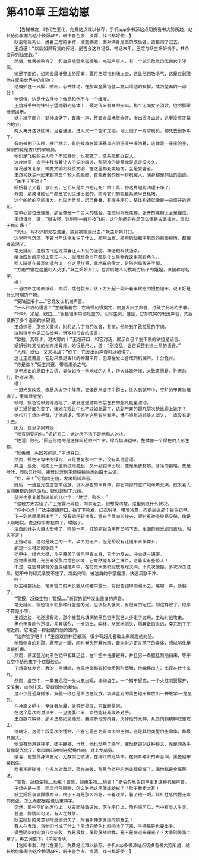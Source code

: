 # 第410章 王煊幼崽
        【告知书友，时代在变化，免费站点难以长存，手机app多书源站点切换看书大势所趋，站长给你推荐的这个换源APP，听书音色多、换源、找书都好使！】
       妖主俯视列仙，挽着王煊的手臂，凌空横渡，面对满身是血的成仙者，直接闯了过去。
       王煊道：“以后如果有我的传记，是否会这样记载，神话末年，王煊与妖主妍妍携手，共杀变异列仙无数。”
       然后，他就被教育了，和金属墙壁亲密接触，电磁声瘆人，有一个披头散发的无面女子浮现。
       她是平面的，如同金属墙壁上的图案，要将王煊拖到墙上去，这让他倒吸冷气，这是在剥脱他在现实世界中的形神？
       他被抓住一只脚，瞬间，心神悸动，在那面金属墙壁上竟出现他的右脚，成为壁画的一部分！
       他惊悚，这是什么怪物？像是和他不在一个维度。
       王煊将手中的铁钎子猛地戳到墙体上，顿时传来刺耳的尖叫，那个无面女子消散，他的脚掌挣脱出来。
       妖主凌空而立，斩神旗劈下，轰隆一声，整面金属墙壁炸开，渗出很多血迹，这里没有正常的地方。
       两人离开这块区域，沿着通道，进入又一个空旷之地，地上倒了一片宇航员，都死去很多年了。
       有的被割下头颅，横尸地上，有的被放在玻璃器皿内的溶液中浸泡着，这像是一座实验室，解剖的竟是古代的宇航员。
       他们是飞船的主人吗？不知身份，也都死了，总共能有近百人。
       这片地带，虚空中残留着让人不安的痕迹，那阴冷的能量像是退走没多久。
       情况越发复杂，神魔文明和科技文明，在这里都处境堪忧，全是受害者。
       王煊和妖主一起来到第三个较大的船舱，首先看到的是一排机械人，满身都是列仙的血迹。
       “凶手？不对！”
       妍妍看了又看，意识到，它们只是负责抬走死尸的工具，将这片船舱清理干净了。
       外面，那成堆的仙尸都是它们运送出去的，而今它们的能量系统早已枯竭。
       这个船舱的空间很大，也较为奇异，层层叠叠，有很多座位，整体构造就像是一朵盛开的莲花。
       在中心部位是莲蓬，那里像是一个巨大的擂台，在四周则是莲瓣，张开的莲瓣上全是座位。
       王煊讶异，道：“很古怪，这明明一艘科技飞船，这个船舱的布局怎么像是古武擂台，类似于角斗场？”
       “列仙，有不少都死在这里，最后被搬运出去。”妖主妍妍开口。
       这里死气沉沉，不管当年这里发生了什么，那些血案，那些列仙和宇航员的悲惨经历，都很难追溯了。
       毫无疑问，这艘古飞船笼罩着让人不安的迷雾，神话和科技通杀。
       擂台四周的座位上空无一人，很难想象当年都是什么生物在这里观看角斗。。
       两人降落在最高的擂台上，在这里打量，此地真的很大，足够列仙放开手脚。
       “方雨竹曾在这里和人交手。”妖主妍妍开口，在背后她不习惯喊方仙子为姐姐，直接称呼名字。
       哧！
       一道纹络在地面浮现，而后，擂台裂开，从下方升起一副带着年代感的银色铠甲，说不好是什么时期的产物。
       “安陆蓝拓卡……”它竟发出机械声音。
       “什么种族的语言？”王煊看着它，它出现的很突兀，而且发出了声音，打破了此地的宁静。
       “咔咔，米尼，欧拉……”银色铠甲内部是空的，没有生灵，但是，它却真实的发出声音，先后变换了多个语系的关键词。
       王煊惊讶，那些关键词，附和这片宇宙的发音，甚至，他听到了欧拉星的字词。
       这副铠甲似乎正在检索，调取相符合的语言。
       “欧拉，瓦砾卡，泥大野的！”王煊开口，和它对话，展示自己半生不熟的欧拉星语言。
       妍妍顿时又掐的他肉疼肾疼，她很是用力，道：“别捣乱，让它调整到旧土系的语言。”
       “人族，妖仙，又来挑战？”终于，它发出的声音可以听懂了。
       这让王煊蹙眉，它起来像是古代的神魔甲胄，但却在发出合成的机械声，十分怪异。
       “你是谁？”妖主问道，带着肃杀之气。
       铠甲发出的是旧土古语，类似如今一些地域的方言，但大体能听懂，大致意思是，胜者前行，败者永泯。
       哧！
       一道光束映现，像是从太空中降落，又像是从虚空中跨出，注入到铠甲中，空旷的甲胄被填满了，里面绿莹莹。
       顿时，银色铠甲变得危险了，散发逍遥游第四层左右的超凡能量波动。
       妖主妍妍面色变了，连她在现世中也不过如此罢了，这副甲胄的超凡层次快比得上她了？
       她松开王煊的手臂，让他后退，预感到这里有些棘手，怪不得张道岭等人消失，一直没有走出去。
       因为，这里才刚开始！
       “我有话要问你。”妍妍开口，她讨厌不清不楚地和人对决。
       “胜活，败死。”回应给她的是这样简短的四个字，绿光填满铠甲，整体像一个绿色的人形生物。
       “别傲慢，先回答问题。”王煊开口。
       然而，银色甲胄中的绿光，只是重复那四个字，没有其他言语。
       并且，远处，地面上一道新纹络亮起，又一副铠甲出现，像是黑铁材质，冰冷而幽暗，先是咔咔，而后又挂啦，接着过渡到王煊略微熟悉的旧土古语。
       “你，来！”它指向王煊，发出机械声音。
       随后，一道蓝光在虚空中绽放，没入黑色的甲胄中，将它内部的空旷地带填充满，散发着人世间极巅的超凡波动，疑似超越了九段。
       蓝光也重复着那简单的几个字：“胜活，败死！”
       “这地方太古怪了。”王煊露出异色，向前走去，很想探清楚，这里到底什么状况。
       “你小心点！”妖主妍妍开口，拢了下秀发，红衣明艳，带着冷意，向前逼近那个银色铠甲。
       下一刻她就果断出手了，没有动用斩神旗，雪白手掌向前按去，顿时有神圣纹络交织，像是天崩地裂，虚空似乎都扭曲了，塌陷了。
       洁白的纤手力道太恐怖了，咚的一声，打的那银色甲胄凹陷下去，里面的绿光剧烈震动，明灭不定！
       王煊动容，这可是妖主的一击，攻击力无匹，但是却没有让铠甲直接炸开。
       那是什么材质的银铠？
       铠甲中，绿光大盛，几乎覆盖了银色甲胄本身，它全力反击，冲向妖主妍妍。
       超物质沸腾，光芒淹没那片擂台区域，它竟然能与妖主搏杀，这着实有些惊人！
       不过，在震耳欲聋的金属碰撞声中，在符文大面积绽放与熄灭间，十几次硬撼，多次对击过后，铠甲中的绿光承受不住了，发出尖叫，被洁白的手掌震溃，快速流散干净。
       咔！
       妖主裙摆扬起，笔直雪白的大长腿从红裙中露出，将银色铠甲侧踢出去，喀嚓一声，断裂了。
       “警报，超级生物！警报……”断裂的铠甲发出重复的声音。
       毫无疑问，银色铠甲和那种绿莹莹的光，应该极其强大，有很高的定位，却这样败了，似乎不算是小事。
       王煊这边，他还没有动，那个被蓝光填满的黑色铠甲就已大步走了过来，主动对他攻击。
       黑色甲胄动作迅捷，并且猛烈，一步迈出，瞬移，从原地消失，隔着数百米远，突兀到了王煊近前，它凌空一脚就踏向他的面门。
       “给你脸了吧？！”王煊双目神芒暴涨，很少有超凡者敢上来就蹬他的脸。
       他微侧身的刹那，避开这一脚，同时拳头带着光雨，轰向对方正在落下的身体，想以羽化拳直接打爆。
       然而，荡漾蓝光的黑色铠甲极其迅猛，在半空中扭腰避开，并且另一条腿猛烈地扫来，等于在空中给他来了个双腿绞杀。
       王煊身体发光，轰的一声爆鸣，金属地面都有超物质剧烈蒸腾，他瞬移出去，出现在数十米外。
       然而，虚空中，一条真龙和一头火凰出现，栩栩如生，一个鳞甲锃亮，一个火红羽翼展开，交叉着，向他扑来，要截断他的躯体。
       这不仅是近身搏杀，双腿一绞也是术法在绽放，填满蓝光的黑色铠甲释放出一种绝学——龙凰剪。
       在神魔文明中，至强者施展，能剪断星辰，可截断星河。
       在这个层次的对决中，一旦施展出来，自然能轻易绞杀对手。
       王煊数次瞬移，那术法都如影随形，要绞断他的肉身，灭掉他的元神，从血肉到精神双重攻击。
       他确定，这是十段层次的怪物，不管它是否为有血肉的生物，还是其他类型的生命体，都极其强大。
       他没有动用铁钎子，徒手硬撼，当然，他也动用了绝学，催动斩道剑这种经文，先是两条手臂像是光化了，如同两口神剑在铿锵作响，对上龙凰剪。
       接着，他整具身体发光，无数剑芒喷涌，在绚烂的光华中，在刺耳难听的声音间，黑色铠甲被挡住。
       两者不断碰撞，在多次对轰后，蓝光崩散，那黑色铠甲的两条腿碎掉了，满地都是金属残渣。
       “警告，超级生物……幼崽！警告，超级生物……幼崽！”断裂的黑色铠甲重复这种机械声音。
       王煊先是一呆，而后杀气腾腾，怎么到他这里就成幼崽了？欺王教祖太甚！
       妖主妍妍袅袅娜娜而来，终于不再是那么冷艳，带着浅笑，看了他一眼，鲜红性感的唇无声的微张，怎么看都是在说幼崽两字。
       突然，那些空旷的席位上，从天而降数道光，落在座位上，隐约间可见，当中有类人生灵。
       甚至，朦胧间可见，有人在鼓掌。
       妖主妍妍的笑意顿时全部消失了，拎着斩神旗直接向前轰去！
       有人在看戏，将他们当成了什么？王煊的脸色也瞬间冷了下来，手持铁钎也要出手。
       调整阴间时间第八次失败，九是极数，屡败屡战的我，是不是快迎来曙光了？大家别等第二章了，再去调整下。（未完待续）
       【告知书友，时代在变化，免费站点难以长存，手机app多书源站点切换看书大势所趋，站长给你推荐的这个换源APP，听书音色多、换源、找书都好使！】